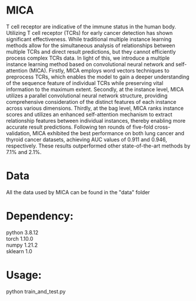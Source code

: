 # MICA
T cell receptor are indicative of the immune status in the human body. Utilizing T cell receptor (TCRs) for early cancer detection has shown significant effectiveness. While traditional multiple instance learning methods allow for the simultaneous analysis of relationships between multiple TCRs and direct result predictions, but they cannot efficiently process complex TCRs data. In light of this, we introduce a multiple instance learning method based on convolutional neural network and self-attention (MICA). Firstly, MICA employs word vectors techniques to preprocess TCRs, which enables the model to gain a deeper understanding of the sequence feature of individual TCRs while preserving vital information to the maximum extent. Secondly, at the instance level, MICA utilizes a parallel convolutional  neural network structure, providing comprehensive consideration of the distinct features of each instance across various dimensions. Thirdly, at the bag level, MICA ranks instance scores and utilizes an enhanced self-attention mechanism to extract relationship features between individual instances, thereby enabling more accurate result predictions. Following ten rounds of five-fold cross-validation, MICA exhibited the best performance on both lung cancer and thyroid cancer datasets, achieving AUC values of 0.911 and 0.946, respectively. These results outperformed other state-of-the-art methods by 7.1% and 2.1%.
# Data 
All the data used by MICA can be found in the "data" folder
# Dependency:
python 3.8.12 <br>
torch  1.10.0 <br>
numpy 1.21.2 <br>
sklearn 1.0 <br>
# Usage:
python train_and_test.py
